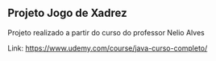 ## Projeto Jogo de Xadrez

Projeto realizado a partir do curso do professor Nelio Alves

Link:
https://www.udemy.com/course/java-curso-completo/
